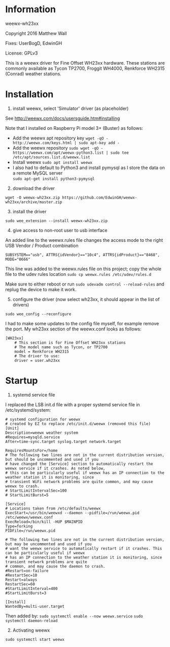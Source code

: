 # Information
weewx-wh23xx

Copyright 2016 Matthew Wall

Fixes: UserBogD, EdwinGH

License: GPLv3

This is a weewx driver for Fine Offset WH23xx hardware.  These stations are commonly available as Tycon TP2700, Froggit WH4000, Renkforce WH2315 (Conrad) weather stations.

# Installation

1. install weewx, select 'Simulator' driver (as placeholder)

See http://weewx.com/docs/usersguide.htm#installing

Note that I installed on Raspberry Pi model 3+ (Buster) as follows:
* Add the weewx apt repository key
`wget -qO - http://weewx.com/keys.html | sudo apt-key add -`
* Add the weewx repository
`sudo wget -qO - https://weewx.com/apt/weewx-python3.list | sudo tee /etc/apt/sources.list.d/weewx.list`
* Install weewx
`sudo apt install weewx`
* I also had to default to Python3 and install pymysql as I store the data on a remote MySQL server  
`sudo apt-get install python3-pymysql`

2. download the driver

`wget -O weewx-wh23xx.zip https://github.com/EdwinGH/weewx-wh23xx/archive/master.zip`

3. install the driver

`sudo wee_extension --install weewx-wh23xx.zip`

4. give access to non-root user to usb interface

An added line to the weewx.rules file changes the access mode to the right USB Vendor / Product combination
```
SUBSYSTEM=="usb", ATTRS{idVendor}=="10c4", ATTRS{idProduct}=="8468", MODE="0666"
```

This line was added to the weewx.rules file on this project; copy the whole file to the udev rules location
`sudo cp weewx.rules /etc/udev/rules.d`

Make sure to either reboot or run
`sudo udevadm control --reload-rules`
and replug the device to make it work.

5. configure the driver (now select wh23xx, it should appear in the list of drivers)

`sudo wee_config --reconfigure`

I had to make some updates to the config file myself, for example remove the port. My wh23xx section of the weewx.conf looks as follows:
```
[WH23xx]
    # This section is for Fine Offset WH23xx stations    
    # The model name such as Tycon, or TP2700
    model = Renkforce WH2315
    # The driver to use:
    driver = user.wh23xx
```
# Startup

1. systemd service file

I replaced the LSB init.d file with a proper systemd service file in /etc/systemd/system:
```
# systemd configuration for weewx
# created by EZ to replace /etc/init.d/weewx (removed this file)
[Unit]
Description=weewx weather system
#Requires=mysqld.service
After=time-sync.target syslog.target network.target

RequiresMountsFor=/home
# The following two lines are not in the current distribution version, but should be uncommented and used if you
# have changed the [Service] section to automatically restart the weewx service if it crashes. As noted below,
# this can be particularly useful if weewx has an IP connection to the weather station it is monitoring, since
# transient WiFi network problems are quite common, and may cause weewx to crash.
# StartLimitIntervalSec=100
# StartLimitBurst=5

[Service]
# Locations taken from /etc/defaults/weewx
ExecStart=/usr/bin/weewxd --daemon --pidfile=/run/weewx.pid /etc/weewx/weewx.conf
ExecReload=/bin/kill -HUP $MAINPID
Type=forking
PIDFile=/run/weewx.pid

# The following two lines are not in the current distribution version, but may be uncommented and used if you
# want the weewx service to automatically restart if it crashes. This can be particularly useful if weewx
# has an IP connection to the weather station it is monitoring, since transient network problems are quite
# common, and may cause the daemon to crash.
#Restart=on-failure
#RestartSec=10
Restart=always
RestartSec=60
#StartLimitInterval=400
#StartLimitBurst=3

[Install]
WantedBy=multi-user.target
```
Then added by:
`sudo systemctl enable --now weewx.service`
`sudo systemctl daemon-reload`

2. Activating weewx

`sudo systemctl start weewx`
